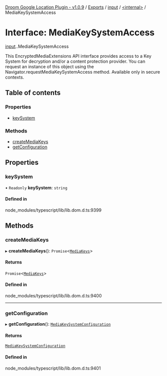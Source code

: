 [Droom Google Location Plugin - v1.0.9](../README.md) / [Exports](../modules.md) / [input](../modules/input.md) / [<internal\>](../modules/input._internal_.md) / MediaKeySystemAccess

# Interface: MediaKeySystemAccess

[input](../modules/input.md).[<internal>](../modules/input._internal_.md).MediaKeySystemAccess

This EncryptedMediaExtensions API interface provides access to a Key System for decryption and/or a content protection provider. You can request an instance of this object using the Navigator.requestMediaKeySystemAccess method.
Available only in secure contexts.

## Table of contents

### Properties

- [keySystem](input._internal_.MediaKeySystemAccess.md#keysystem)

### Methods

- [createMediaKeys](input._internal_.MediaKeySystemAccess.md#createmediakeys)
- [getConfiguration](input._internal_.MediaKeySystemAccess.md#getconfiguration)

## Properties

### keySystem

• `Readonly` **keySystem**: `string`

#### Defined in

node_modules/typescript/lib/lib.dom.d.ts:9399

## Methods

### createMediaKeys

▸ **createMediaKeys**(): `Promise`<[`MediaKeys`](../modules/input._internal_.md#mediakeys)\>

#### Returns

`Promise`<[`MediaKeys`](../modules/input._internal_.md#mediakeys)\>

#### Defined in

node_modules/typescript/lib/lib.dom.d.ts:9400

___

### getConfiguration

▸ **getConfiguration**(): [`MediaKeySystemConfiguration`](input._internal_.MediaKeySystemConfiguration.md)

#### Returns

[`MediaKeySystemConfiguration`](input._internal_.MediaKeySystemConfiguration.md)

#### Defined in

node_modules/typescript/lib/lib.dom.d.ts:9401

